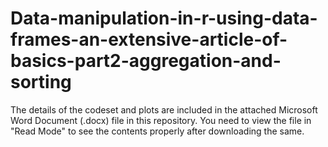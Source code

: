 # Data-manipulation-in-r-using-data-frames-an-extensive-article-of-basics-part2-aggregation-and-sorting

The details of the codeset and plots are included in the attached Microsoft Word Document (.docx) file in this repository. 
You need to view the file in "Read Mode" to see the contents properly after downloading the same.
